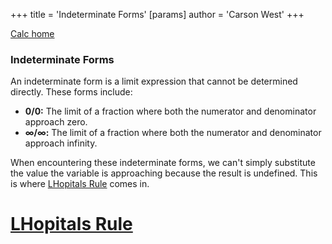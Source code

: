 +++
 title = 'Indeterminate Forms'
[params]
	author = 'Carson West'
+++

[Calc home](./../calc-home/)
### Indeterminate Forms

An indeterminate form is a limit expression that cannot be determined directly. These forms include:

* **0/0:**  The limit of a fraction where both the numerator and denominator approach zero.
* **∞/∞:** The limit of a fraction where both the numerator and denominator approach infinity.

When encountering these indeterminate forms, we can't simply substitute the value the variable is approaching because the result is undefined. This is where [LHopitals Rule](./../lhopitals-rule/) comes in.

# [LHopitals Rule](./../lhopitals-rule/)